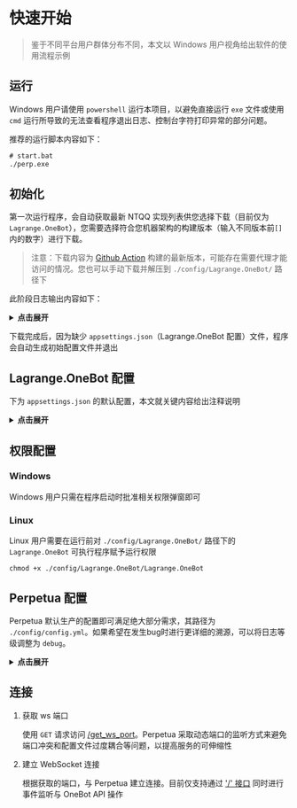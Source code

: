 # 快速开始

> 鉴于不同平台用户群体分布不同，本文以 Windows 用户视角给出软件的使用流程示例

## 运行

Windows 用户请使用 `powershell` 运行本项目，以避免直接运行 `exe` 文件或使用 `cmd` 运行所导致的无法查看程序退出日志、控制台字符打印异常的部分问题。

推荐的运行脚本内容如下：

```bat
# start.bat
./perp.exe
```

## 初始化

第一次运行程序，会自动获取最新 NTQQ 实现列表供您选择下载（目前仅为 `Lagrange.OneBot`），您需要选择符合您机器架构的构建版本（输入不同版本前`[]`内的数字）进行下载。

> 注意：下载内容为 [Github Action](https://github.com/LagrangeDev/Lagrange.Core/actions/workflows/Lagrange.OneBot-build.yml) 构建的最新版本，可能存在需要代理才能访问的情况。您也可以手动下载并解压到 `./config/Lagrange.OneBot/` 路径下

此阶段日志输出内容如下：

<details>
<summary><b>点击展开</b></summary>

```text
[PERP] [INFO] [2024-02-01 21:20:47]: Searching Lagrange.OneBot ...
[PERP] [INFO] [2024-02-01 21:20:48]: Please choose the Lagrange.OneBot software suitable for your platform (send the number before option)
[0] Lagrange.OneBot_win-x86
[1] Lagrange.OneBot_win-x64
[2] Lagrange.OneBot_osx-x64
[3] Lagrange.OneBot_osx-arm64
[4] Lagrange.OneBot_linux-x64
[5] Lagrange.OneBot_linux-arm64
[6] Lagrange.OneBot_linux-arm
```

</details>

下载完成后，因为缺少 `appsettings.json`（Lagrange.OneBot 配置）文件，程序会自动生成初始配置文件并退出

## Lagrange.OneBot 配置

下为 `appsettings.json` 的默认配置，本文就关键内容给出注释说明

<details>
<summary><b>点击展开</b></summary>

```json
{
  "Logging": {
    "LogLevel": {
      "Default": "Information",
      "Microsoft": "Warning",
      "Microsoft.Hosting.Lifetime": "Information"
    }
  },
  // 验证服务器，必填项（v0.0.4 后自动配置
  "SignServerUrl": "",
  "Account": {
    // qq 账户，若不填则使用扫码登陆
    "Uin": 0,
    // qq 密码，若不填则使用扫码登陆
    "Password": "",
    // 协议类型，目前仅支持 Linux
    "Protocol": "Linux",
    "AutoReconnect": true,
    "GetOptimumServer": true
  },
  "Message": {
    "IgnoreSelf": true
  },
  // 连接配置
  "Implementations": [
    {
      // 连接类型：正向 WebSocket 连接
      // Perpetua 将自动读取使用第一个 ForwardWebSocket 连接配置
      "Type": "ForwardWebSocket",
      "Host": "127.0.0.1",
      "Port": 5700,
      "Suffix": "/onebot/v11/ws",
      "ReconnectInterval": 5000,
      "HeartBeatInterval": 5000,
      "AccessToken": ""
    }
  ]
}
```

</details>

## 权限配置

### Windows

Windows 用户只需在程序启动时批准相关权限弹窗即可

### Linux

Linux 用户需要在运行前对 `./config/Lagrange.OneBot/` 路径下的 `Lagrange.OneBot` 可执行程序赋予运行权限

```shell
chmod +x ./config/Lagrange.OneBot/Lagrange.OneBot
```

## Perpetua 配置

Perpetua 默认生产的配置即可满足绝大部分需求，其路径为 `./config/config.yml`。如果希望在发生bug时进行更详细的溯源，可以将日志等级调整为 `debug`。

<details>
<summary><b>点击展开</b></summary>

```yaml
#	                                    __
#	______   _________________   _____/  |_ __ _______
#	\____ \_/ __ \_  __ \____ \_/ __ \   __\  |  \__  \
#	|  |_> >  ___/|  | \/  |_> >  ___/|  | |  |  // __ \_
#	|   __/ \___  >__|  |   __/ \___  >__| |____/(____  /
#	|__|        \/      |__|        \/                \/
#
# Notice
#   perpetua 固定连接第一个 ForwardWebSocket 配置项

# 日志项配置
log:
  # 是否每次启动新建log文件
  force-new: false
  # 日志等级
  #   trace debug info warn error
  level: "info"
  # 日志存活时间，到期新建log文件
  aging: 24h
  # 是否开启控制台颜色
  colorful: true

# 本配置项自动更新，无需手动
ntqq-impl:
  update: false
  id: 0
  platform: ""
  updated-at: "0001-01-01T00:00:00Z"

# http 相关配置
http:
  # 监听端口
  port: 8080

# websocket 相关配置
web-socket:
  # ws监听最长等待时间
  timeout: 15s
  # 指定范围 [start, end] 内随机监听端口
  range-port:
    # 是否开启功能
    enabled: false
    # 起始端口
    start: 8000
    # 终止端口
    end: 8010

# 接收消息的最大缓存时间
msg-expire-time: 30m
```

</details>

## 连接

1. 获取 ws 端口 

    使用 `GET` 请求访问 [/get_ws_port](https://iunlimit.github.io/perpetua/#/zh-cn/user/enhance-api?id=get_ws_port)。Perpetua 采取动态端口的监听方式来避免端口冲突和配置文件过度耦合等问题，以提高服务的可伸缩性

2. 建立 WebSocket 连接

    根据获取的端口，与 Perpetua 建立连接。目前仅支持通过 ['/' 接口](https://github.com/botuniverse/onebot-11/blob/master/communication/ws.md#-%E6%8E%A5%E5%8F%A3) 同时进行事件监听与 OneBot API 操作